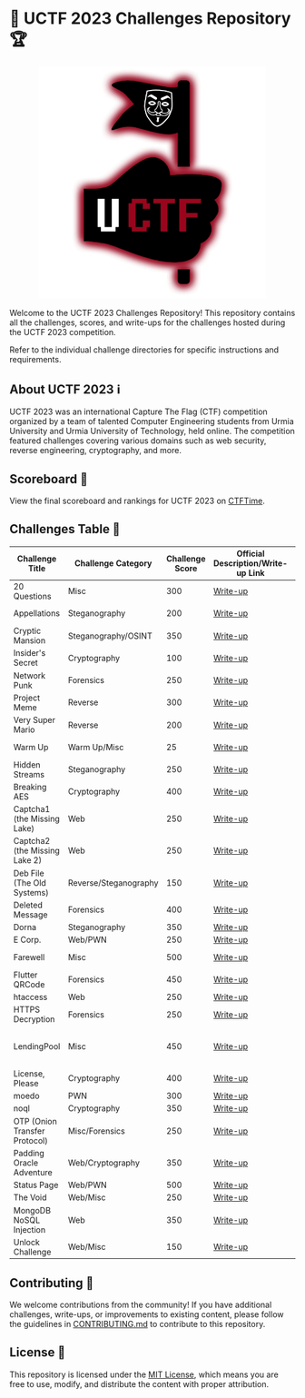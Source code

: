 # 🚀 UCTF 2023 Challenges Repository 🏆

<p align="center">
  <img src="https://github.com/UrmiaCTF/UCTF-2023/blob/main/20_questions_ctf/Resources/UCTF.jpg" alt="UCTF Logo" width="400">
</p>

Welcome to the UCTF 2023 Challenges Repository! This repository contains all the challenges, scores, and write-ups for the challenges hosted during the UCTF 2023 competition.

Refer to the individual challenge directories for specific instructions and requirements.

## About UCTF 2023 ℹ️

UCTF 2023 was an international Capture The Flag (CTF) competition organized by a team of talented Computer Engineering students from Urmia University and Urmia University of Technology, held online. The competition featured challenges covering various domains such as web security, reverse engineering, cryptography, and more.

## Scoreboard 🏅

View the final scoreboard and rankings for UCTF 2023 on [CTFTime](https://ctftime.org/event/2067).

## Challenges Table 🎯

| Challenge Title               | Challenge Category    | Challenge Score | Official Description/Write-up Link                                                                            | Author                                                                                                           |
| ----------------------------- | --------------------- | --------------- | ------------------------------------------------------------------------------------------------------------- | ---------------------------------------------------------------------------------------------------------------- |
| 20 Questions                  | Misc                  | 300             | [Write-up](https://github.com/UrmiaCTF/UCTF-2023/tree/main/20_questions_ctf#write-up)                         | [Hanif Ganji](https://github.com/hanifganji)                                                                     |
| Appellations                  | Steganography         | 200             | [Write-up](https://github.com/UrmiaCTF/UCTF-2023/tree/main/Appellations#-write-up)                            | [Mobin Kheibary](https://github.com/Mobiwn/)                                                                     |
| Cryptic Mansion               | Steganography/OSINT   | 350             | [Write-up](https://github.com/UrmiaCTF/UCTF-2023/tree/main/Cryptic-Mansion#-write-up)                         | [Mobin Kheibary](https://github.com/Mobiwn/)                                                                     |
| Insider's Secret              | Cryptography          | 100             | [Write-up](https://github.com/UrmiaCTF/UCTF-2023/tree/main/Insiders-Secret#-write-up)                         | [Mobin Kheibary](https://github.com/Mobiwn/)                                                                     |
| Network Punk                  | Forensics             | 250             | [Write-up](<[write-ups/challenge3.md](https://github.com/UrmiaCTF/UCTF-2023/tree/main/NetworkPunk#write-up)>) | [Mehrzad Asri](https://github.com/me-asri)                                                                       |
| Project Meme                  | Reverse               | 300             | [Write-up](https://github.com/UrmiaCTF/UCTF-2023/tree/main/ProjectMeme#write-up)                              | [Mir Saman Tajbakhsh](https://github.com/mirsamantajbakhsh)                                                      |
| Very Super Mario              | Reverse               | 200             | [Write-up](https://github.com/UrmiaCTF/UCTF-2023/tree/main/VerySuperMario#write-up)                           | [Mir Saman Tajbakhsh](https://github.com/mirsamantajbakhsh)                                                      |
| Warm Up                       | Warm Up/Misc          | 25              | [Write-up](<[write-ups/challenge2.md](https://github.com/UrmiaCTF/UCTF-2023/tree/main/WarmUp#write-up)>)      | [Mir Saman Tajbakhsh](https://github.com/mirsamantajbakhsh)                                                      |
| Hidden Streams                | Steganography         | 250             | [Write-up](https://github.com/UrmiaCTF/UCTF-2023/tree/main/ads-ctf#write-up)                                  | [Ata Meydani](https://github.com/AtaMeydani)                                                                     |
| Breaking AES                  | Cryptography          | 400             | [Write-up](https://github.com/UrmiaCTF/UCTF-2023/tree/main/breaking-aes-ctf#write-up)                         | [Mehrzad Asri](https://github.com/me-asri)                                                                       |
| Captcha1 (the Missing Lake)   | Web                   | 250             | [Write-up](https://github.com/UrmiaCTF/UCTF-2023/tree/main/captcha1#write-up)                                 | [Amirhossein Azhdarnezhad](https://github.com/YoungMind1)                                                        |
| Captcha2 (the Missing Lake 2) | Web                   | 250             | [Write-up](https://github.com/UrmiaCTF/UCTF-2023/tree/main/captcha2#write-up)                                 | [Amirhossein Azhdarnezhad](https://github.com/YoungMind1)                                                        |
| Deb File (The Old Systems)    | Reverse/Steganography | 150             | [Write-up](https://github.com/UrmiaCTF/UCTF-2023/tree/main/deb-file#write-up)                                 | [Amirhossein Azhdarnezhad](https://github.com/YoungMind1)                                                        |
| Deleted Message               | Forensics             | 400             | [Write-up](https://github.com/UrmiaCTF/UCTF-2023/tree/main/deleted-message-ctf#write-up)                      | [Mehrzad Asri](https://github.com/me-asri)                                                                       |
| Dorna                         | Steganography         | 350             | [Write-up](https://github.com/UrmiaCTF/UCTF-2023/tree/main/dorna#write-up)                                    | [Ali Babaei](https://github.com/alibabaei4)                                                                      |
| E Corp.                       | Web/PWN               | 250             | [Write-up](https://github.com/UrmiaCTF/UCTF-2023/tree/main/e-corp-ctf#write-up)                               | [Ata Meydani](https://github.com/AtaMeydani)                                                                     |
| Farewell                      | Misc                  | 500             | [Write-up](https://github.com/UrmiaCTF/UCTF-2023/tree/main/farewell#write-up)                                 | [Amirhossein Azhdarnezhad](https://github.com/YoungMind1)                                                        |
| Flutter QRCode                | Forensics             | 450             | [Write-up](https://github.com/UrmiaCTF/UCTF-2023/tree/main/flutter_QRCode#write-up)                           | [Saman Kafshdouzi](https://ir.linkedin.com/in/saman-kafshdouzi?trk=public_profile_project_contributor-image)     |
| htaccess                      | Web                   | 250             | [Write-up](https://github.com/UrmiaCTF/UCTF-2023/tree/main/htaccess-ctf#write-up)                             | [Ata Meydani](https://github.com/AtaMeydani)                                                                     |
| HTTPS Decryption              | Forensics             | 250             | [Write-up](https://github.com/UrmiaCTF/UCTF-2023/tree/main/https-decryption-ctf#write-up)                     | [Ata Meydani](https://github.com/AtaMeydani)                                                                     |
| LendingPool                   | Misc                  | 450             | [Write-up](https://github.com/UrmiaCTF/UCTF-2023/tree/main/lending-pool#write-up)                             | [Amirhossein Azhdarnezhad](https://github.com/YoungMind1) & [Mobin Hajizadeh](https://github.com/MobinHajizadeh) |
| License, Please               | Cryptography          | 400             | [Write-up](https://github.com/UrmiaCTF/UCTF-2023/tree/main/license-please-ctf#write-up)                       | [Mehrzad Asri](https://github.com/me-asri)                                                                       |
| moedo                         | PWN                   | 300             | [Write-up](https://github.com/UrmiaCTF/UCTF-2023/tree/main/moedo-ctf#write-up)                                | [Mehrzad Asri](https://github.com/me-asri)                                                                       |
| noql                          | Cryptography          | 350             | [Write-up](https://github.com/UrmiaCTF/UCTF-2023/tree/main/noql_uctf#write-up)                                | [Ali Babaei](https://github.com/alibabaei4)                                                                      |
| OTP (Onion Transfer Protocol) | Misc/Forensics        | 250             | [Write-up](https://github.com/UrmiaCTF/UCTF-2023/tree/main/otp-ctf#write-up)                                  | [Mir Saman Tajbakhsh](https://github.com/mirsamantajbakhsh)                                                      |
| Padding Oracle Adventure      | Web/Cryptography      | 350             | [Write-up](https://github.com/UrmiaCTF/UCTF-2023/tree/main/poa_cbc#write-up)                                  | [Vafa Tarighi](https://github.com/VafaTarighi)                                                                   |
| Status Page                   | Web/PWN               | 500             | [Write-up](https://github.com/UrmiaCTF/UCTF-2023/tree/main/status-page-ctf#write-up)                          | [Mehrzad Asri](https://github.com/me-asri)                                                                       |
| The Void                      | Web/Misc              | 250             | [Write-up](https://github.com/UrmiaCTF/UCTF-2023/tree/main/the-void-ctf#write-up)                             | [Mehrzad Asri](https://github.com/me-asri)                                                                       |
| MongoDB NoSQL Injection       | Web                   | 350             | [Write-up](https://github.com/UrmiaCTF/UCTF-2023/tree/main/uctf_mongo#write-up)                               | [Vafa Tarighi](https://github.com/VafaTarighi)                                                                   |
| Unlock Challenge              | Web/Misc              | 150             | [Write-up](https://github.com/UrmiaCTF/UCTF-2023/tree/main/unlock-challenge-ctf#write-up)                     | [Mehrzad Asri](https://github.com/me-asri)                                                                       |

## Contributing 🤝

We welcome contributions from the community! If you have additional challenges, write-ups, or improvements to existing content, please follow the guidelines in [CONTRIBUTING.md](CONTRIBUTING.md) to contribute to this repository.

## License 📄

This repository is licensed under the [MIT License](LICENSE), which means you are free to use, modify, and distribute the content with proper attribution.


